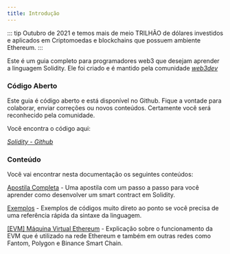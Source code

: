 ```yaml
---
title: Introdução
---
```

::: tip
  Outubro de 2021 e temos mais de meio TRILHÃO de dólares investidos e aplicados
  em Criptomoedas e blockchains que possuem ambiente Ethereum.
:::

Este é um guia completo para programadores web3 que desejam aprender a linguagem Solidity. Ele foi criado e é mantido pela comunidade [_web3dev_](https://www.web3dev.com.br)

### Código Aberto

Este guia é código aberto e está disponível no Github. Fique a vontade para colaborar, enviar correções ou novos conteúdos. Certamente você será reconhecido pela comunidade.

Você encontra o código aqui:

[_Solidity - Github_](https://github.com/w3b3d3v/gitbook-solidity)

### Conteúdo

Você vai encontrar nesta documentação os seguintes conteúdos:

[Apostila Completa](broken-reference) - Uma apostila com um passo a passo para você aprender como desenvolver um smart contract em Solidity.

[Exemplos](exemplos/linguagem-v0.8.13/) - Exemplos de códigos muito direto ao ponto se você precisa de uma referência rápida da sintaxe da linguagem.

[\[EVM\] Máquina Virtual Ethereum](broken-reference) - Explicação sobre o funcionamento da EVM que é utilizado na rede Ethereum e também em outras redes como Fantom, Polygon e Binance Smart Chain.
